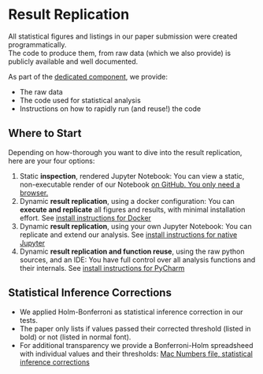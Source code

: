 # Result Replication

All statistical figures and listings in our paper submission were created programmatically.  
The code to produce them, from raw data (which we also provide) is publicly available and well documented.

As part of the [dedicated component](https://github.com/m5c/RestifyJupyter), we provide:

 * The raw data
 * The code used for statistical analysis
 * Instructions on how to rapidly run (and reuse!) the code

## Where to Start

Depending on how-thorough you want to dive into the result replication, here are your four options:

  1. Static **inspection**, rendered Jupyter Notebook: You can view a static, non-executable render of our Notebook [on GitHub. You only need a browser.](https://github.com/m5c/RestifyJupyter/blob/master/Restify.ipynb)
  2. Dynamic **result replication**, using a docker configuration: You can **execute and replicate** all figures and results, with minimal installation effort. See [install instructions for Docker](https://github.com/m5c/RestifyJupyter#dockerized-notebook)
  3. Dynamic **result replication**, using your own Jupyter Notebook: You can replicate and extend our analysis. See [install instructions for native Jupyter](https://github.com/m5c/RestifyJupyter#manual-notebook)  
  4. Dynamic **result replication and function reuse**, using the raw python sources, and an IDE: You have full control over all analysis functions and their internals. See [install instructions for PyCharm](https://github.com/m5c/RestifyJupyter#pycharm-ide)  

## Statistical Inference Corrections

 * We applied Holm-Bonferroni as statistical inference correction in our tests.
 * The paper only lists if values passed their corrected threshold (listed in bold) or not (listed in normal font).
 * For additional transparency we provide a Bonferroni-Holm spreadsheed with individual values and their thresholds: [Mac Numbers file, statistical inference corrections](extrafiles/observations/holm.numbers)
